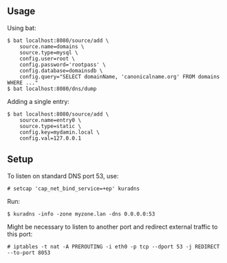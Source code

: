 ## Usage

Using bat:

```
$ bat localhost:8080/source/add \
	source.name=domains \
	source.type=mysql \
	config.user=root \
	config.password='rootpass' \
	config.database=domainsdb \
	config.query="SELECT domainName, 'canonicalname.org' FROM domains WHERE ..."
$ bat localhost:8080/dns/dump
```

Adding a single entry:
```
$ bat localhost:8080/source/add \
	source.name=entry0 \
	source.type=static \
	config.key=mydamin.local \
	config.val=127.0.0.1
```

## Setup

To listen on standard DNS port 53, use:
```
# setcap 'cap_net_bind_service=+ep' kuradns
```

Run:
```
$ kuradns -info -zone myzone.lan -dns 0.0.0.0:53
```

Might be necessary to listen to another port and redirect external traffic to this port:
```
# iptables -t nat -A PREROUTING -i eth0 -p tcp --dport 53 -j REDIRECT --to-port 8053
```

